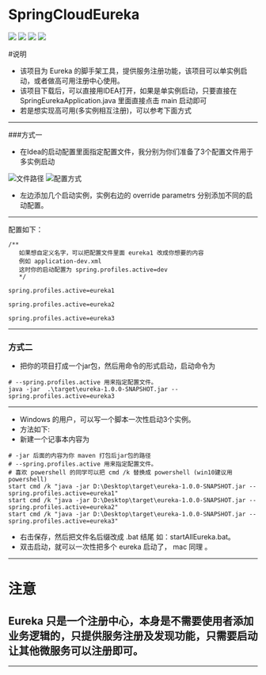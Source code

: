 # SpringCloudEureka
![](https://img.shields.io/badge/SpringBoot-2.1.5.RELEASE-brightgreen.svg)
![](https://img.shields.io/badge/SpringCloud-Greenwich.SR1-blue.svg)
![](https://img.shields.io/badge/jdk-1.8.0_151-9cf.svg)
![](https://img.shields.io/badge/maven-3.5.0-ff69b4.svg)

#说明
- 该项目为 Eureka 的脚手架工具，提供服务注册功能，该项目可以单实例启动，或者做高可用注册中心使用。
- 该项目下载后，可以直接用IDEA打开，如果是单实例启动，只要直接在 SpringEurekaApplication.java 里面直接点击 main 启动即可 
- 若是想实现高可用(多实例相互注册)，可以参考下面方式

--- 

###方式一
 
- 在Idea的启动配置里面指定配置文件，我分别为你们准备了3个配置文件用于多实例启动

![文件路径](/mdimg/1.png)
![配置方式](/mdimg/2.png)
- 左边添加几个启动实例，实例右边的 override parametrs 分别添加不同的启动配置。

---

配置如下：
```
/** 
   如果想自定义名字，可以把配置文件里面 eureka1 改成你想要的内容 
   例如 application-dev.xml
   这时你的启动配置为 spring.profiles.active=dev 
   */
   
spring.profiles.active=eureka1

spring.profiles.active=eureka2

spring.profiles.active=eureka3
```

---

### 方式二
- 把你的项目打成一个jar包，然后用命令的形式启动，启动命令为
```
# --spring.profiles.active 用来指定配置文件。
java -jar  .\target\eureka-1.0.0-SNAPSHOT.jar --spring.profiles.active=eureka3 
```

---

- Windows 的用户，可以写一个脚本一次性启动3个实例。
- 方法如下:
- 新建一个记事本内容为
```
# -jar 后面的内容为你 maven 打包后jar包的路径 
# --spring.profiles.active 用来指定配置文件。
# 喜欢 powershell 的同学可以把 cmd /k 替换成 powershell (win10建议用powershell)
start cmd /k "java -jar D:\Desktop\target\eureka-1.0.0-SNAPSHOT.jar --spring.profiles.active=eureka1"
start cmd /k "java -jar D:\Desktop\target\eureka-1.0.0-SNAPSHOT.jar --spring.profiles.active=eureka2"
start cmd /k "java -jar D:\Desktop\target\eureka-1.0.0-SNAPSHOT.jar --spring.profiles.active=eureka3"
```
 - 右击保存，然后把文件名后缀改成 .bat 结尾 如：startAllEureka.bat。
-  双击启动，就可以一次性把多个 eureka 启动了， mac 同理 。

---

# 注意 
## Eureka 只是一个注册中心，本身是不需要使用者添加业务逻辑的，只提供服务注册及发现功能，只需要启动让其他微服务可以注册即可。

---

